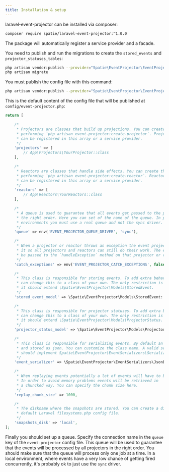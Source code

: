 ```yaml
---
title: Installation & setup
---
```


laravel-event-projector can be installed via composer:

```bash
composer require spatie/laravel-event-projector:^1.0.0
```

The package will automatically register a service provider and a facade.

You need to publish and run the migrations to create the `stored_events` and `projector_statuses_tables`:

```bash
php artisan vendor:publish --provider="Spatie\EventProjector\EventProjectorServiceProvider" --tag="migrations"
php artisan migrate
```

You must publish the config file with this command:

```bash
php artisan vendor:publish --provider="Spatie\EventProjector\EventProjectorServiceProvider" --tag="config"
```

This is the default content of the config file that will be published at `config/event-projector.php`:

```php
return [

    /*
     * Projectors are classes that build up projections. You can create them by
     * performing `php artisan event-projector:create-projector`. Projectors
     * can be registered in this array or a service provider.
     */
    'projectors' => [
        // App\Projectors\YourProjector::class
    ],

    /*
     * Reactors are classes that handle side effects. You can create them by
     * performing `php artisan event-projector:create-reactor`. Reactors
     * can be registered in this array or a service provider.
     */
    'reactors' => [
        // App\Reactors\YourReactors::class
    ],

    /*
     * A queue is used to guarantee that all events get passed to the projectors in
     * the right order. Here you can set of the name of the queue. In production
     * environments you must use a real queue and not the sync driver.
     */
    'queue' => env('EVENT_PROJECTOR_QUEUE_DRIVER', 'sync'),

    /*
     * When a projector or reactor throws an exception the event projectionist can catch
     * it so all projectors and reactors can still do their work. The exception will
     * be passed to the `handleException` method on that projector or reactor.
     */
    'catch_exceptions' => env('EVENT_PROJECTOR_CATCH_EXCEPTIONS', false),

    /*
     * This class is responsible for storing events. To add extra behavour you
     * can change this to a class of your own. The only restriction is that
     * it should extend \Spatie\EventProjector\Models\StoredEvent.
     */
    'stored_event_model' => \Spatie\EventProjector\Models\StoredEvent::class,

    /*
     * This class is responsible for projector statuses. To add extra behavour you
     * can change this to a class of your own. The only restriction is that
     * it should extend \Spatie\EventProjector\Models\ProjectorStatus.
     */
    'projector_status_model' => \Spatie\EventProjector\Models\ProjectorStatus::class,

    /*
     * This class is responsible for serializing events. By default an event will be serialized
     * and stored as json. You can customize the class name. A valid serializer
     * should implement Spatie\EventProjector\EventSerializers\Serializer.
     */
    'event_serializer' => \Spatie\EventProjector\EventSerializers\JsonEventSerializer::class,

    /*
     * When replaying events potentially a lot of events will have to be retrieved.
     * In order to avoid memory problems events will be retrieved in
     * a chuncked way. You can specify the chunk size here.
     */
    'replay_chunk_size' => 1000,

    /*
     * The diskname where the snapshots are stored. You can create a disk in the
     * default Laravel filesystems.php config file.
     */
    'snapshots_disk' => 'local',
];

```

Finally you should set up a queue. Specify the connection name in the `queue` key of the `event-projector` config file. This queue will be used to guarantee that the events will be processed by all projectors in the right order. You should make sure that the queue will process only one job at a time. In a local environment, where events have a very low chance of getting fired concurrently, it's probably ok to just use the `sync` driver.
